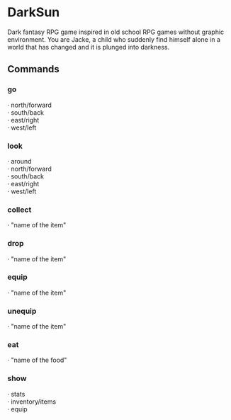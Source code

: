 # DarkSun
Dark fantasy RPG game inspired in old school RPG games without graphic environment.
You are Jacke, a child who suddenly find himself alone in a world that has changed and it is plunged into darkness.

## Commands
### go
  · north/forward <br/>
  · south/back <br/>
  · east/right <br/>
  · west/left <br/>
  
### look
  · around <br/>
  · north/forward <br/>
  · south/back <br/>
  · east/right <br/>
  · west/left <br/>
  
### collect
  · "name of the item" <br/>
  
### drop
  · "name of the item" <br/>
  
### equip
  · "name of the item" <br/>
  
### unequip
  · "name of the item" <br/>
  
### eat
  · "name of the food" <br/>
  
### show
  · stats <br/>
  · inventory/items <br/>
  · equip <br/>
